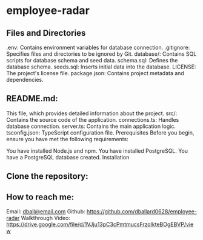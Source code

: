 # employee-radar
## Files and Directories
.env: Contains environment variables for database connection.
.gitignore: Specifies files and directories to be ignored by Git.
database/: Contains SQL scripts for database schema and seed data.
schema.sql: Defines the database schema.
seeds.sql: Inserts initial data into the database.
LICENSE: The project's license file.
package.json: Contains project metadata and dependencies.
## README.md: 
This file, which provides detailed information about the project.
src/: Contains the source code of the application.
connections.ts: Handles database connection.
server.ts: Contains the main application logic.
tsconfig.json: TypeScript configuration file.
Prerequisites
Before you begin, ensure you have met the following requirements:

You have installed Node.js and npm.
You have installed PostgreSQL.
You have a PostgreSQL database created.
Installation
## Clone the repository:
## How to reach me: 
Email: dball@email.com Github: https://github.com/dballard0628/employee-radar  Walkthrough Video: https://drive.google.com/file/d/1VJju13pC3cPmtmucsFrzqlkteBOgEBVP/view

